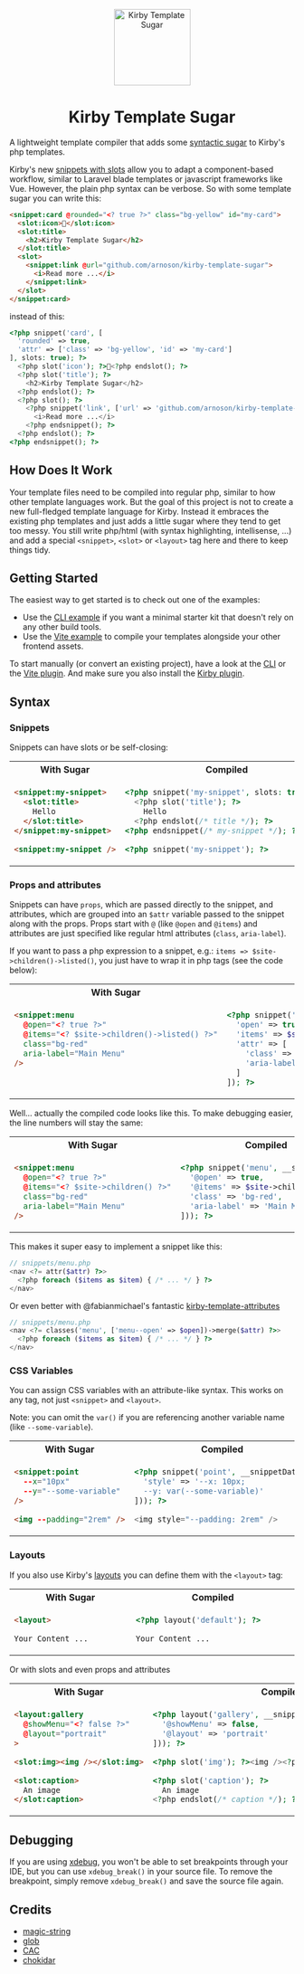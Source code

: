 <p align="center">
  <img src="https://user-images.githubusercontent.com/15122993/230340162-3c838636-ba50-470e-8b41-e268dedc1986.svg"
 alt="Kirby Template Sugar" width="135" height="135">
</p>

<h1 align="center">Kirby Template Sugar</h1>

A lightweight template compiler that adds some [syntactic sugar](https://en.wikipedia.org/wiki/Syntactic_sugar) to Kirby's php templates.

Kirby's new [snippets with slots](https://getkirby.com/docs/guide/templates/snippets#passing-slots-to-snippets) allow you to adapt a component-based workflow, similar to Laravel blade templates or javascript frameworks like Vue. However, the plain php syntax can be verbose. So with some template sugar you can write this:

```html
<snippet:card @rounded="<? true ?>" class="bg-yellow" id="my-card">
  <slot:icon>🍬</slot:icon>
  <slot:title>
    <h2>Kirby Template Sugar</h2>
  </slot:title>
  <slot>
    <snippet:link @url="github.com/arnoson/kirby-template-sugar">
      <i>Read more ...</i>
    </snippet:link>
  </slot>
</snippet:card>
```

instead of this:

```php
<?php snippet('card', [
  'rounded' => true,
  'attr' => ['class' => 'bg-yellow', 'id' => 'my-card']
], slots: true); ?>
  <?php slot('icon'); ?>🍬<?php endslot(); ?>
  <?php slot('title'); ?>
    <h2>Kirby Template Sugar</h2>
  <?php endslot(); ?>
  <?php slot(); ?>
    <?php snippet('link', ['url' => 'github.com/arnoson/kirby-template-sugar'], slots: true); ?>
      <i>Read more ...</i>
    <?php endsnippet(); ?>
  <?php endslot(); ?>
<?php endsnippet(); ?>
```

## How Does It Work

Your template files need to be compiled into regular php, similar to how other template languages work. But the goal of this project is not to create a new full-fledged template language for Kirby. Instead it embraces the existing php templates and just adds a little sugar where they tend to get too messy. You still write php/html (with syntax highlighting, intellisense, ...) and add a special `<snippet>`, `<slot>` or `<layout>` tag here and there to keep things tidy.

## Getting Started

The easiest way to get started is to check out one of the examples:
- Use the [CLI example](https://github.com/arnoson/kirby-template-sugar/tree/main/examples/cli) if you want a minimal starter kit that doesn't rely on any other build tools.
- Use the [Vite example](https://github.com/arnoson/kirby-template-sugar/tree/main/examples/cli) to compile your templates alongside your other frontend assets.

To start manually (or convert an existing project), have a look at the [CLI](https://github.com/arnoson/kirby-template-sugar/tree/main/packages/npm-package#cli-usage) or the [Vite plugin](https://github.com/arnoson/kirby-template-sugar/tree/main/packages/vite-plugin). And make sure you also install the [Kirby plugin](https://github.com/arnoson/kirby-template-sugar/tree/main/packages/kirby-plugin).


## Syntax

### Snippets

Snippets can have slots or be self-closing:

<table>
<tr>
<th width="500px">With Sugar</th>
<th width="500px">Compiled</th>
</tr>
<tr>
<td valign="top">

```html
<snippet:my-snippet>
  <slot:title>
    Hello
  </slot:title>
</snippet:my-snippet>

<snippet:my-snippet />
```

</td>
<td valign="top">

```php
<?php snippet('my-snippet', slots: true); ?>
  <?php slot('title'); ?>
    Hello
  <?php endslot(/* title */); ?>
<?php endsnippet(/* my-snippet */); ?>

<?php snippet('my-snippet'); ?>
```

</td>
</tr>
</table>

### Props and attributes

Snippets can have `props`, which are passed directly to the snippet, and attributes, which are grouped into an `$attr` variable passed to the snippet along with the props. Props start with `@` (like `@open` and `@items`) and attributes are just specified like regular html attributes (`class`, `aria-label`).

If you want to pass a php expression to a snippet, e.g.: `items => $site->children()->listed()`, you just have to wrap it in php tags (see the code below):

<table>
<tr>
<th width="500px">With Sugar</th>
<th width="500px">Compiled</th>
</tr>
<tr>
<td valign="top">

```html
<snippet:menu
  @open="<? true ?>"
  @items="<? $site->children()->listed() ?>"
  class="bg-red"
  aria-label="Main Menu"
/>
```

</td>
<td valign="top">

```php
<?php snippet('menu', [
  'open' => true,
  'items' => $site->children()->listed(),
  'attr' => [
    'class' => 'bg-red',
    'aria-label' => 'Main Menu'
  ]
]); ?>
```

</td>
</tr>
</table>

Well... actually the compiled code looks like this. To make debugging easier, the line numbers will stay the same:

<table>
<tr>
<th width="500px">With Sugar</th>
<th width="500px">Compiled</th>
</tr>
<tr>
<td valign="top">

```html
<snippet:menu
  @open="<? true ?>"
  @items="<? $site->children() ?>"
  class="bg-red"
  aria-label="Main Menu"
/>
```

</td>
<td valign="top">

```php
<?php snippet('menu', __snippetData([
  '@open' => true,
  '@items' => $site->children(),
  'class' => 'bg-red',
  'aria-label' => 'Main Menu'
])); ?>
```

</td>
</tr>
</table>

This makes it super easy to implement a snippet like this:

```php
// snippets/menu.php
<nav <?= attr($attr) ?>>
  <?php foreach ($items as $item) { /* ... */ } ?>
</nav>
```

Or even better with @fabianmichael's fantastic [kirby-template-attributes](https://github.com/fabianmichael/kirby-template-attributes)

```php
// snippets/menu.php
<nav <?= classes('menu', ['menu--open' => $open])->merge($attr) ?>>
  <?php foreach ($items as $item) { /* ... */ } ?>
</nav>
```

### CSS Variables

You can assign CSS variables with an attribute-like syntax. This works on any tag, not just `<snippet>` and `<layout>`.

Note: you can omit the `var()` if you are referencing another variable name (like `--some-variable`).

<table>
<tr>
<th width="500px">With Sugar</th>
<th width="500px">Compiled</th>
</tr>
<tr>
<td valign="top">

```html
<snippet:point
  --x="10px"
  --y="--some-variable"
/>

<img --padding="2rem" />
```

</td>
<td valign="top">

```php
<?php snippet('point', __snippetData([
  'style' => '--x: 10px;
  --y: var(--some-variable)'
])); ?>

<img style="--padding: 2rem" />
```

</td>
</tr>
</table>

### Layouts

If you also use Kirby's [layouts](https://github.com/getkirby/layouts) you can define them with the `<layout>` tag:

<table>
<tr>
<th width="500px">With Sugar</th>
<th width="500px">Compiled</th>
</tr>
<tr>
<td valign="top">

```html
<layout>

Your Content ...
```

</td>
<td valign="top">

```php
<?php layout('default'); ?>

Your Content ...
```

</td>
</tr>
</table>

Or with slots and even props and attributes

<table>
<tr>
<th width="500px">With Sugar</th>
<th width="500px">Compiled</th>
</tr>
<tr>
<td valign="top">

```html
<layout:gallery
  @showMenu="<? false ?>"
  @layout="portrait"
>

<slot:img><img /></slot:img>

<slot:caption>
  An image
</slot:caption>
```

</td>
<td valign="top">

```php
<?php layout('gallery', __snippetData([
  '@showMenu' => false,
  '@layout' => 'portrait'
])); ?>

<?php slot('img'); ?><img /><?php endslot(/* img */); ?>

<?php slot('caption'); ?>
  An image
<?php endslot(/* caption */); ?>
```

</td>
</tr>
</table>

## Debugging

If you are using [xdebug](https://xdebug.org/), you won't be able to set breakpoints through your IDE, but you can use `xdebug_break()` in your source file. To remove the breakpoint, simply remove `xdebug_break()` and save the source file again.

## Credits
- [magic-string](https://github.com/rich-harris/magic-string)
- [glob](https://github.com/isaacs/node-glob)
- [CAC](https://github.com/cacjs/cac)
- [chokidar](https://github.com/paulmillr/chokidar)

